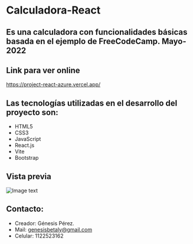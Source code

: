 # Calculadora-React

## Es una calculadora con funcionalidades básicas basada en el ejemplo de FreeCodeCamp. Mayo-2022
## Link para ver online
<https://project-react-azure.vercel.app/>

## Las tecnologías utilizadas en el desarrollo del proyecto son:
* HTML5
* CSS3
* JavaScript 
* React.js
* Vite
* Bootstrap

## Vista previa
![Image text](https://i.postimg.cc/BtfZt4x7/pantalla-calculadora.png)

## Contacto:
* Creador: Génesis Pérez.
* Mail: genesisbetaly@gmail.com
* Celular: 1122523162
